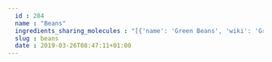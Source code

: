 ```yaml
---
  id : 284
  name : "Beans"
  ingredients_sharing_molecules : "[{'name': 'Green Beans', 'wiki': 'Green_bean', 'id': 342, 'category': 'Vegetable', 'common_molecules': [89594, 6549, 5280443, 5280598, 12232, 8103, 6054, 17100, 985, 7284, 527, 3893, 9064, 8094, 638278, 6050, 1031, 6072, 26447, 246728, 8892, 644104, 106441, 5280511, 650, 5367719, 13144, 33166, 4788, 637775, 5284507, 61020, 247, 8452, 853433, 72276, 6560, 638011, 1889, 15394, 5280445, 8908, 11747, 637566, 10976, 33931, 7462, 22386, 5365811, 8180, 5281167, 8193, 8130, 798, 6569, 441005, 9862, 72277, 641248, 379, 6561, 65084, 7895, 520108, 702, 996, 637542, 7409, 441484, 31284, 7002, 62453, 107971, 5284639, 10448, 31276, 338, 7288, 8723, 12756, 11552, 79803, 1110, 520098, 6986, 1136, 5283339, 460, 5318042, 3776, 107905, 31260, 2345, 5280863, 10885, 784, 5281707, 10393, 12178, 439341, 26808, 5971, 7150, 31252, 5366074, 5280343, 1549026, 638014, 126, 5283335, 4133, 998, 7847, 445070, 1549018, 768, 7361, 323, 8158, 1183, 240, 7915, 7302, 5281708, 637511, 8914, 5283316, 7802, 65064, 5284503, 802, 957, 72, 61503, 643941, 18827, 8369, 332, 999, 14286, 244, 8768, 5363388, 7710, 439246, 439263, 1130, 454, 107, 12020, 878, 637920, 444539, 5282108, 11005, 1068, 8063, 11173, 18635, 32594, 7858, 7501, 14296, 8857, 5315892, 18522, 11509, 11128, 180, 8093, 6184, 643779, 6251, 439533, 11732, 31289, 7654]}, {'name': 'Lima Beans', 'wiki': 'Phaseolus_lunatus', 'id': 285, 'category': 'Legume', 'common_molecules': [89594, 6549, 5280443, 5280598, 246728, 5367719, 6054, 17100, 985, 7284, 527, 3893, 8094, 638278, 520098, 1031, 6072, 637775, 12232, 8892, 644104, 106441, 5280511, 650, 8103, 13144, 33166, 4788, 26447, 5284507, 61020, 247, 8452, 853433, 6560, 638011, 1889, 15394, 5280445, 8908, 11747, 637566, 10976, 33931, 7462, 22386, 5365811, 8180, 5281167, 8193, 8130, 798, 6569, 441005, 9862, 641248, 379, 6561, 7895, 5281708, 702, 996, 637542, 7409, 441484, 31284, 7002, 62453, 107971, 5284639, 10448, 1068, 338, 7288, 8723, 12756, 11552, 79803, 1110, 6050, 6986, 1136, 5283339, 460, 5318042, 3776, 31260, 2345, 5280863, 10885, 784, 5281707, 8857, 12178, 439341, 26808, 5971, 7150, 31252, 5366074, 1549026, 638014, 126, 5283335, 4133, 7654, 7847, 445070, 1549018, 768, 7361, 323, 8158, 1183, 240, 7915, 7302, 520108, 637511, 8914, 5283316, 7802, 5284503, 802, 957, 72, 61503, 643941, 18827, 8369, 332, 999, 14286, 244, 8768, 5363388, 7710, 439246, 439263, 1130, 454, 6251, 12020, 878, 637920, 444539, 5282108, 11005, 31276, 8063, 11173, 18635, 32594, 7858, 7501, 14296, 10393, 5315892, 18522, 11509, 11128, 180, 8093, 6184, 643779, 107, 439533, 11732, 31289, 998]}, {'name': 'Tea', 'wiki': 'Tea', 'id': 310, 'category': 'Plant', 'common_molecules': [89594, 6549, 5280443, 5280598, 246728, 8103, 6054, 17100, 7284, 527, 3893, 9064, 8094, 638278, 1031, 6072, 26447, 8892, 644104, 5280511, 650, 5367719, 13144, 4788, 637775, 5284507, 61020, 247, 8452, 853433, 72276, 6560, 638011, 1889, 15394, 5280445, 8908, 11747, 637566, 240, 33931, 7462, 22386, 5365811, 8180, 5281167, 8130, 798, 6569, 441005, 9862, 72277, 10976, 379, 6561, 65084, 996, 637542, 7409, 441484, 31284, 7002, 62453, 107971, 5284639, 10448, 31276, 338, 7288, 8723, 12756, 11552, 79803, 1110, 6050, 6986, 460, 5318042, 107905, 31260, 2345, 5280863, 784, 10393, 439341, 26808, 7150, 31252, 5366074, 5280343, 1549026, 638014, 126, 4133, 998, 7847, 445070, 1549018, 768, 7361, 323, 8158, 1183, 7302, 5281708, 637511, 8914, 65064, 5284503, 802, 957, 72, 61503, 643941, 18827, 332, 999, 14286, 244, 8768, 5363388, 7710, 439246, 439263, 1130, 454, 107, 12020, 878, 637920, 444539, 5282108, 11005, 1068, 8063, 18635, 7858, 7501, 14296, 8857, 5315892, 11509, 180, 8093, 6184, 643779, 6251, 439533, 11128, 31289, 7654]}, {'name': 'Soybean', 'wiki': 'Soybean', 'id': 289, 'category': 'Legume', 'common_molecules': [89594, 5280443, 5280598, 12232, 5367719, 6054, 8908, 985, 7284, 527, 9064, 8094, 638278, 1031, 6072, 26447, 246728, 8892, 644104, 5280511, 650, 8103, 13144, 4788, 637775, 61020, 247, 8452, 853433, 6560, 638011, 1889, 15394, 5280445, 11747, 637566, 240, 33931, 7462, 22386, 5365811, 5283316, 8130, 798, 6569, 441005, 9862, 10976, 6561, 7895, 996, 637542, 441484, 7002, 62453, 107971, 5284639, 10448, 31276, 338, 7288, 8723, 11732, 11552, 79803, 1110, 6050, 6986, 5283339, 460, 5318042, 3776, 31260, 2345, 5280863, 784, 5281707, 10393, 12178, 439341, 26808, 7150, 31252, 5366074, 5280343, 1549026, 126, 5283335, 998, 7847, 445070, 1549018, 768, 7361, 323, 8158, 1183, 7915, 7302, 5281708, 637511, 8914, 5284503, 802, 957, 72, 61503, 643941, 18827, 8369, 332, 999, 439246, 244, 8768, 5363388, 7710, 439263, 1130, 454, 107, 12020, 878, 444539, 1068, 8063, 18635, 7858, 7501, 14296, 8857, 5315892, 11509, 180, 8093, 6184, 643779, 6251, 439533, 11128, 31289, 7654]}, {'name': 'Tomato', 'wiki': 'Tomato', 'id': 364, 'category': 'Vegetable Fruit', 'common_molecules': [89594, 6549, 5280443, 5280598, 12232, 8103, 6054, 17100, 985, 7284, 527, 9064, 8094, 638278, 1031, 6072, 26447, 5363388, 644104, 106441, 5280511, 650, 5367719, 13144, 33166, 4788, 637775, 61020, 247, 8452, 853433, 72276, 6560, 638011, 1889, 15394, 5280445, 11747, 637566, 240, 33931, 5365811, 5283316, 5281167, 8130, 798, 6569, 441005, 9862, 72277, 379, 6561, 65084, 7895, 996, 637542, 441484, 31284, 62453, 107971, 5284639, 10448, 31276, 338, 7288, 8723, 12756, 11552, 79803, 1110, 6050, 6986, 5283339, 460, 5318042, 3776, 107905, 31260, 2345, 5280863, 784, 10393, 439341, 7150, 5366074, 5280343, 1549026, 638014, 126, 5283335, 4133, 998, 7847, 445070, 768, 323, 8158, 1183, 7302, 5281708, 637511, 65064, 5284503, 802, 957, 72, 61503, 643941, 18827, 332, 999, 439246, 244, 8768, 7710, 439263, 1130, 454, 107, 12020, 878, 637920, 444539, 5282108, 11005, 1068, 8063, 11173, 18635, 7858, 8857, 5315892, 18522, 11509, 180, 6184, 643779, 6251, 439533, 11128, 31289, 7654]}]"
  slug : beans
  date : 2019-03-26T08:47:11+01:00
---
```



